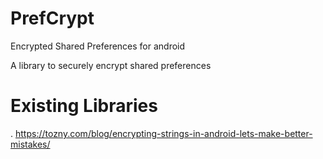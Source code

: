 # PrefCrypt
Encrypted Shared Preferences for android

A library to securely encrypt shared preferences

# Existing Libraries

. https://tozny.com/blog/encrypting-strings-in-android-lets-make-better-mistakes/
